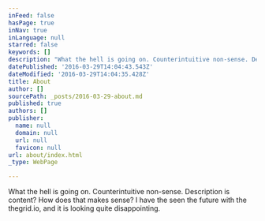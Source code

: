 ```yaml
---
inFeed: false
hasPage: true
inNav: true
inLanguage: null
starred: false
keywords: []
description: "What the hell is going on. Counterintuitive non-sense. Description is content? How does that makes \_sense? I have the seen the future with the thegrid.io, and it is looking quite disappointing.\_"
datePublished: '2016-03-29T14:04:43.543Z'
dateModified: '2016-03-29T14:04:35.428Z'
title: About
author: []
sourcePath: _posts/2016-03-29-about.md
published: true
authors: []
publisher:
  name: null
  domain: null
  url: null
  favicon: null
url: about/index.html
_type: WebPage

---
```

What the hell is going on. Counterintuitive non-sense. Description is content? How does that makes  sense? I have the seen the future with the thegrid.io, and it is looking quite disappointing.